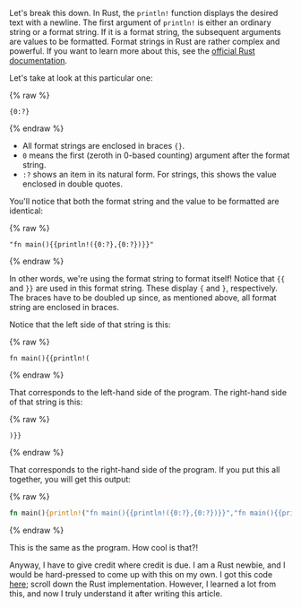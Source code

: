 Let's break this down. In Rust, the `println!` function displays the desired text
with a newline. The first argument of `println!` is either an ordinary string or
a format string. If it is a format string, the subsequent arguments are values
to be formatted. Format strings in Rust are rather complex and powerful. If you
want to learn more about this, see the
[official Rust documentation](https://doc.rust-lang.org/std/fmt/).

Let's take at look at this particular one: 

{% raw %}
```
{0:?}
```
{% endraw %}

* All format strings are enclosed in braces `{}`.
* `0` means the first (zeroth in 0-based counting) argument after the format
  string.
* `:?` shows an item in its natural form. For strings, this shows the value
  enclosed in double quotes.

You'll notice that both the format string and the value to be formatted are
identical:

{% raw %}
```
"fn main(){{println!({0:?},{0:?})}}"
```
{% endraw %}

In other words, we're using the format string to format itself! Notice that
`{{` and `}}` are used in this format string. These display `{` and `}`,
respectively. The braces have to be doubled up since, as mentioned above, all
format string are enclosed in braces.

Notice that the left side of that string is this:

{% raw %}
```
fn main(){{println!(
```
{% endraw %}

That corresponds to the left-hand side of the program. The right-hand side of
that string is this:

{% raw %}
```
)}}
```
{% endraw %}

That corresponds to the right-hand side of the program. If you put this all
together, you will get this output:

{% raw %}
```rust
fn main(){println!("fn main(){{println!({0:?},{0:?})}}","fn main(){{println!({0:?},{0:?})}}")}
```
{% endraw %}

This is the same as the program. How cool is that?!

Anyway, I have to give credit where credit is due. I am a Rust newbie, and I
would be hard-pressed to come up with this on my own. I got this code
[here](https://cs.lmu.edu/~ray/notes/quineprograms/); scroll down the Rust
implementation. However, I learned a lot from this, and now I truly understand it
after writing this article.
